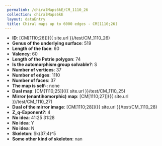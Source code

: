 ```yaml
--- 
 permalink: /chiralMaps6kE/CM_1110_26 
 collection: chiralMaps6kE
 layout: dataEntry
 title: Chiral maps up to 6000 edges - CM[1110;26]
---
```


- **ID**: [CM[1110;26]]({{ site.url }}/test/CM_1110_26)
- **Genus of the underlying surface**: 519
- **Length of the face**: 60
- **Valency**: 60
- **Length of the Petrie polygon**: 74
- **Is the automorphism group solvable?**: S
- **Number of vertices**: 37
- **Number of edges**: 1110
- **Number of faces**: 37
- **The map is self-**: none
- **Dual map**: [CM[1110;25]]({{ site.url }}/test/CM_1110_25)
- **Mirror (enantihomorphic) map**: [CM[1110;27]]({{ site.url }}/test/CM_1110_27)
- **Dual of the mirror image**: [CM[1110;28]]({{ site.url }}/test/CM_1110_28)
- **Z_q-Exponent?**: 4
- **No idea**:  41:25 31:28
- **No idea**: Y
- **No idea**: N
- **Skeleton**: Sk(37;4)^5
- **Some other kind of skeleton**: nan
